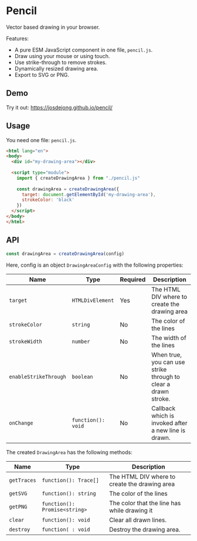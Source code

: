 # Pencil

Vector based drawing in your browser.

Features:

- A pure ESM JavaScript component in one file, `pencil.js`.
- Draw using your mouse or using touch.
- Use strike-through to remove strokes.
- Dynamically resized drawing area.
- Export to SVG or PNG.

## Demo

Try it out: https://josdejong.github.io/pencil/

## Usage

You need one file: `pencil.js`.

```html
<html lang="en">
<body>
  <div id="my-drawing-area"></div>
  
  <script type="module">
    import { createDrawingArea } from "./pencil.js"
  
    const drawingArea = createDrawingArea({ 
      target: document.getElementById('my-drawing-area'),
      strokeColor: 'black'
    })
  </script>
</body>
</html>
```

## API

```js
const drawingArea = createDrawingArea(config)
```

Here, config is an object `DrawingAreaConfig` with the following properties:

| Name                  | Type               | Required | Description                                                    |
|-----------------------|--------------------|----------|----------------------------------------------------------------|
| `target`              | `HTMLDivElement`   | Yes      | The HTML DIV where to create the drawing area                  |
| `strokeColor`         | `string`           | No       | The color of the lines                                         |
| `strokeWidth`         | `number`           | No       | The width of the lines                                         |
| `enableStrikeThrough` | `boolean`          | No       | When true, you can use strike through to clear a drawn stroke. |
| `onChange`            | `function(): void` | No       | Callback which is invoked after a new line is drawn.           |

The created `DrawingArea` has the following methods:

| Name        | Type                          | Description                                   |
|-------------|-------------------------------|-----------------------------------------------|
| `getTraces` | `function(): Trace[]`         | The HTML DIV where to create the drawing area |
| `getSVG`    | `function(): string`          | The color of the lines                        |
| `getPNG`    | `function(): Promise<string>` | The color that the line has while drawing it  |
| `clear`     | `function(): void`            | Clear all drawn lines.                        |
| `destroy`   | `function( : void`            | Destroy the drawing area.                     |
